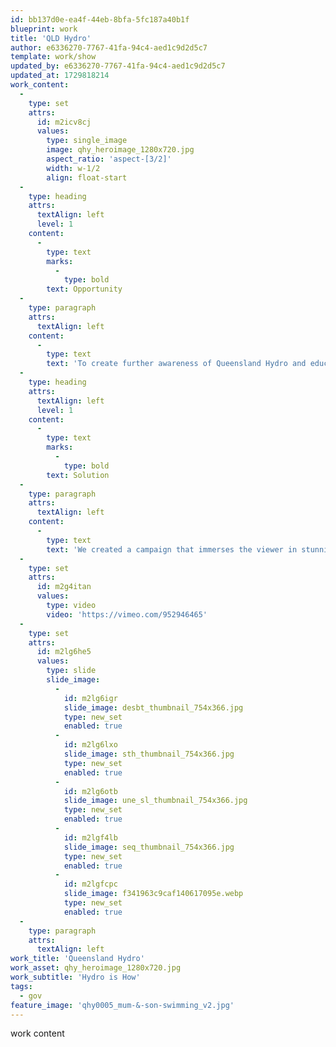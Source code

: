 ```yaml
---
id: bb137d0e-ea4f-44eb-8bfa-5fc187a40b1f
blueprint: work
title: 'QLD Hydro'
author: e6336270-7767-41fa-94c4-aed1c9d2d5c7
template: work/show
updated_by: e6336270-7767-41fa-94c4-aed1c9d2d5c7
updated_at: 1729818214
work_content:
  -
    type: set
    attrs:
      id: m2icv8cj
      values:
        type: single_image
        image: qhy_heroimage_1280x720.jpg
        aspect_ratio: 'aspect-[3/2]'
        width: w-1/2
        align: float-start
  -
    type: heading
    attrs:
      textAlign: left
      level: 1
    content:
      -
        type: text
        marks:
          -
            type: bold
        text: Opportunity
  -
    type: paragraph
    attrs:
      textAlign: left
    content:
      -
        type: text
        text: 'To create further awareness of Queensland Hydro and educate the public about the vital role pumped hydro energy storage has to play in Queensland’s clean energy future.'
  -
    type: heading
    attrs:
      textAlign: left
      level: 1
    content:
      -
        type: text
        marks:
          -
            type: bold
        text: Solution
  -
    type: paragraph
    attrs:
      textAlign: left
    content:
      -
        type: text
        text: 'We created a campaign that immerses the viewer in stunning images that highlight the natural purity and power of water, and at the same time convey the importance of delivering renewable, sustainable sources of energy that will help make Queensland self-sufficient, deliver jobs and opportunities for local workers and school leavers, and ensure a brighter future for all Queenslanders. How can something as simple as water hold the key to our clean energy future? Hydro is how.'
  -
    type: set
    attrs:
      id: m2g4itan
      values:
        type: video
        video: 'https://vimeo.com/952946465'
  -
    type: set
    attrs:
      id: m2lg6he5
      values:
        type: slide
        slide_image:
          -
            id: m2lg6igr
            slide_image: desbt_thumbnail_754x366.jpg
            type: new_set
            enabled: true
          -
            id: m2lg6lxo
            slide_image: sth_thumbnail_754x366.jpg
            type: new_set
            enabled: true
          -
            id: m2lg6otb
            slide_image: une_sl_thumbnail_754x366.jpg
            type: new_set
            enabled: true
          -
            id: m2lgf4lb
            slide_image: seq_thumbnail_754x366.jpg
            type: new_set
            enabled: true
          -
            id: m2lgfcpc
            slide_image: f341963c9caf140617095e.webp
            type: new_set
            enabled: true
  -
    type: paragraph
    attrs:
      textAlign: left
work_title: 'Queensland Hydro'
work_asset: qhy_heroimage_1280x720.jpg
work_subtitle: 'Hydro is How'
tags:
  - gov
feature_image: 'qhy0005_mum-&-son-swimming_v2.jpg'
---
```

work content